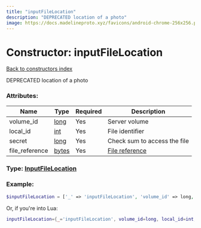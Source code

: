 ```yaml
---
title: "inputFileLocation"
description: "DEPRECATED location of a photo"
image: https://docs.madelineproto.xyz/favicons/android-chrome-256x256.png
---
```

# Constructor: inputFileLocation  
[Back to constructors index](index.md)



DEPRECATED location of a photo

### Attributes:

| Name     |    Type       | Required | Description |
|----------|---------------|----------|-------------|
|volume\_id|[long](../types/long.md) | Yes|Server volume|
|local\_id|[int](../types/int.md) | Yes|File identifier|
|secret|[long](../types/long.md) | Yes|Check sum to access the file|
|file\_reference|[bytes](../types/bytes.md) | Yes|[File reference](https://core.telegram.org/api/file_reference)|



### Type: [InputFileLocation](../types/InputFileLocation.md)


### Example:

```php
$inputFileLocation = ['_' => 'inputFileLocation', 'volume_id' => long, 'local_id' => int, 'secret' => long, 'file_reference' => 'bytes'];
```  


Or, if you're into Lua:

```lua
inputFileLocation={_='inputFileLocation', volume_id=long, local_id=int, secret=long, file_reference='bytes'}

```


